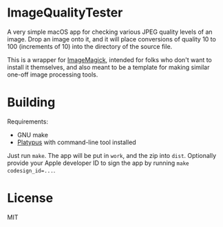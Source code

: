 # ImageQualityTester

A very simple macOS app for checking various JPEG quality levels of an
image. Drop an image onto it, and it will place conversions of quality 10 to 100
(increments of 10) into the directory of the source file.

This is a wrapper for [ImageMagick](https://www.imagemagick.org/), intended for
folks who don't want to install it themselves, and also meant to be a template
for making similar one-off image processing tools.

# Building

Requirements:

- GNU make
- [Platypus](https://github.com/sveinbjornt/Platypus) with command-line tool installed

Just run `make`. The app will be put in `work`, and the zip into
`dist`. Optionally provide your Apple developer ID to sign the app by running
`make codesign_id=...`.

# License

MIT
